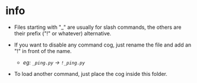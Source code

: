 # info

- Files starting with "_" are usually for slash commands, the others are their prefix ("!" or whatever) alternative.

- If you want to disable any command cog, just rename the file and add an "!" in front of the name.
    - *eg: `_ping.py` -> `!_ping.py`*

- To load another command, just place the cog inside this folder.